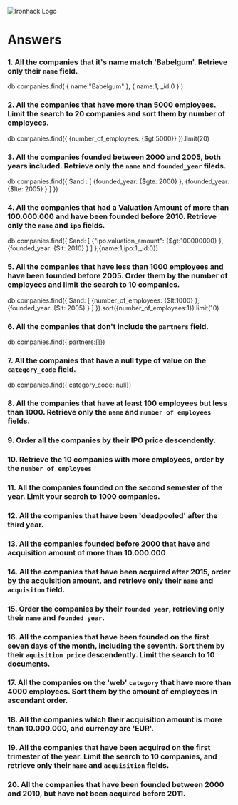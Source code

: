![Ironhack Logo](https://i.imgur.com/1QgrNNw.png)

# Answers

### 1. All the companies that it's name match 'Babelgum'. Retrieve only their `name` field.

db.companies.find( { name:"Babelgum" }, { name:1, _id:0 } )

### 2. All the companies that have more than 5000 employees. Limit the search to 20 companies and sort them by **number of employees**.

db.companies.find({
  {number_of_employees: {$gt:5000}}
}).limit(20)

### 3. All the companies founded between 2000 and 2005, both years included. Retrieve only the `name` and `founded_year` fileds.

db.companies.find({
  $and : [
    {founded_year: {$gte: 2000} }, {founded_year: {$lte: 2005} }
  ]
})

### 4. All the companies that had a Valuation Amount of more than 100.000.000 and have been founded before 2010. Retrieve only the `name` and `ipo` fields.

db.companies.find({
  $and: [
  {"ipo.valuation_amount": {$gt:100000000} },
  {founded_year: {$lt: 2010} }
 ]
},{name:1,ipo:1,_id:0})

### 5. All the companies that have less than 1000 employees and have been founded before 2005. Order them by the number of employees and limit the search to 10 companies.

db.companies.find({
  $and: [
  {number_of_employees: {$lt:1000} },
  {founded_year: {$lt: 2005} }
 ]
}).sort({number_of_employees:1}).limit(10)

### 6. All the companies that don't include the `partners` field.

db.companies.find({
  partners:[]})

### 7. All the companies that have a null type of value on the `category_code` field.

db.companies.find({
  category_code: null})

### 8. All the companies that have at least 100 employees but less than 1000. Retrieve only the `name` and `number of employees` fields.

<!-- Your Code Goes Here -->

### 9. Order all the companies by their IPO price descendently.

<!-- Your Code Goes Here -->

### 10. Retrieve the 10 companies with more employees, order by the `number of employees`

<!-- Your Code Goes Here -->

### 11. All the companies founded on the second semester of the year. Limit your search to 1000 companies.

<!-- Your Code Goes Here -->

### 12. All the companies that have been 'deadpooled' after the third year.

<!-- Your Code Goes Here -->

### 13. All the companies founded before 2000 that have and acquisition amount of more than 10.000.000

<!-- Your Code Goes Here -->

### 14. All the companies that have been acquired after 2015, order by the acquisition amount, and retrieve only their `name` and `acquisiton` field.

<!-- Your Code Goes Here -->

### 15. Order the companies by their `founded year`, retrieving only their `name` and `founded year`.

<!-- Your Code Goes Here -->

### 16. All the companies that have been founded on the first seven days of the month, including the seventh. Sort them by their `aquisition price` descendently. Limit the search to 10 documents.

<!-- Your Code Goes Here -->

### 17. All the companies on the 'web' `category` that have more than 4000 employees. Sort them by the amount of employees in ascendant order.

<!-- Your Code Goes Here -->

### 18. All the companies which their acquisition amount is more than 10.000.000, and currency are 'EUR'.

<!-- Your Code Goes Here -->

### 19. All the companies that have been acquired on the first trimester of the year. Limit the search to 10 companies, and retrieve only their `name` and `acquisition` fields.

<!-- Your Code Goes Here -->

### 20. All the companies that have been founded between 2000 and 2010, but have not been acquired before 2011.

<!-- Your Code Goes Here -->
